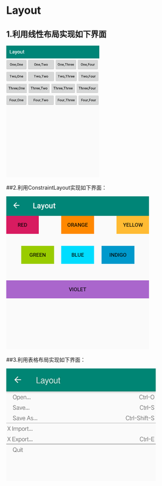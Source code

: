 # Layout

## 1.利用线性布局实现如下界面

![Image text](https://github.com/chenzifeng123/image/blob/master/2_001.png)

##2.利用ConstraintLayout实现如下界面：

![Image text](https://github.com/chenzifeng123/image/blob/master/2_002.png)   
   
##3.利用表格布局实现如下界面：

<img width="400" height="300" src="https://github.com/chenzifeng123/image/blob/master/2_004.png"/>





